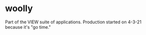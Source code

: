 # woolly
Part of the VIEW suite of applications. Production started on 4-3-21 because it's "go time."
